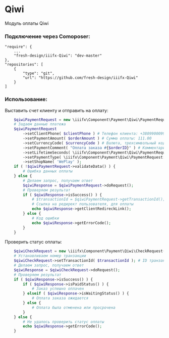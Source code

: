 Qiwi
=======

Модуль оплаты Qiwi

### Подключение через Comoposer:


    "require": {
        ...
        "fresh-design/iiifx-Qiwi": "dev-master"
    },
    "repositories": [
        {
            "type": "git",
            "url": "https://github.com/fresh-design/iiifx-Qiwi"
        }
    ]


### Использование:


Выставить счет клиенту и отправить на оплату:


```php
    $qiwiPaymentRequest = new \iiifx\Component\Payment\Qiwi\PaymentRequest( $shopId, $apiId, $apiPassword );
    # Задаем данные платежа
    $qiwiPaymentRequest
        ->setClientPhone( $clientPhone ) # Телефон клиента: +380990009900
        ->setPaymentAmount( $orderAmount ) # Сумма оплаты: 111.00
        ->setCurrencyCode( $currencyCode ) # Валюта, трехсимвольный код ISO4217: RUB
        ->setPaymentComment( "Оплата заказа #{$orderID}" ) # Комментарий к оплате
        ->setLifetimeSeconds( \iiifx\Component\Payment\Qiwi\PaymentRequest::LifetimeSeconds_OneDay ) # Время жизни счета, в секундах
        ->setPaymentType( \iiifx\Component\Payment\Qiwi\PaymentRequest::PaymentType_Any ) # Тип оплаты
        ->setShopName( 'WePlay' );
    if ( !$qiwiPaymentRequest->validateData() ) {
        # Ошибка данных оплаты
    } else {
        # Делаем запрос, получаем ответ
        $qiwiResponse = $qiwiPaymentRequest->doRequest();
        # Проверяем результат
        if ( $qiwiResponse->isSuccess() ) {
            # $transactionId = $qiwiPaymentRequest->getTransactionId();
            # Ссылка на редирект пользователя, для оплаты
            echo $qiwiResponse->getClientRedireckLink();
        } else {
            # Код ошибки
            echo $qiwiResponse->getErrorCode();
        }
    }
```


Проверить статус оплаты:


```php
    $qiwiCheckRequest = new \iiifx\Component\Payment\Qiwi\CheckRequest( $shopId, $apiId, $apiPassword );
    # Устанавливаем номер транзакции
    $qiwiCheckRequest->setTransactionId( $transactionId ); # ID транзакции, который был сохранен в момент создания счета
    # Делаем запрос, получаем ответ
    $qiwiResponse = $qiwiCheckRequest->doRequest();
    # Проверяем результат
    if ( $qiwiResponse->isSuccess() ) {
        if ( $qiwiResponse->isPaidStatus() ) {
            # Заказ успешно оплачен
        } elseif ( $qiwiResponse->isWaitingStatus() ) {
            # Оплата заказа ожидается
        } else {
            # Оплата была отменена или просрочена
        }
    } else {
        # Не удалось проверить статус оплаты
        echo $qiwiResponse->getErrorCode();
    }
```